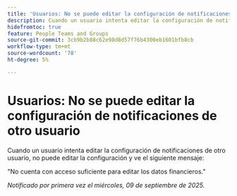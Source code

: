 ```yaml
---
title: 'Usuarios: No se puede editar la configuración de notificaciones de otro usuario'
description: Cuando un usuario intenta editar la configuración de notificaciones de otro usuario, no puede editar la configuración y ve un mensaje de error.
hidefromtoc: true
feature: People Teams and Groups
source-git-commit: 3cb9b2b88c62e98d8d57f76b4300eb1601bfb8cb
workflow-type: tm+mt
source-wordcount: '78'
ht-degree: 5%

---
```



# Usuarios: No se puede editar la configuración de notificaciones de otro usuario

Cuando un usuario intenta editar la configuración de notificaciones de otro usuario, no puede editar la configuración y ve el siguiente mensaje:

&quot;No cuenta con acceso suficiente para editar los datos financieros.&quot;

_Notificado por primera vez el miércoles, 09 de septiembre de 2025._
